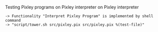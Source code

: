 Testing Pixley programs on Pixley interpreter on Pixley interpreter

    -> Functionality "Interpret Pixley Program" is implemented by shell command
    -> "script/tower.sh src/pixley.pix src/pixley.pix %(test-file)"
